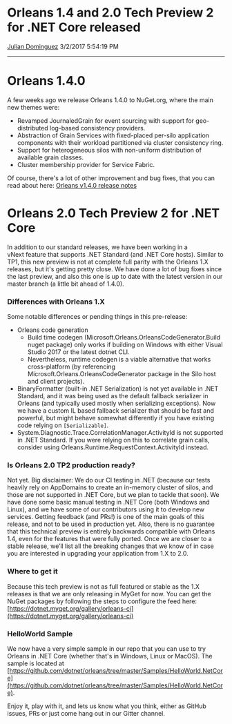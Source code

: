 Orleans 1.4 and 2.0 Tech Preview 2 for .NET Core released
=========================================================

[Julian Dominguez](https://github.com/jdom)
3/2/2017 5:54:19 PM

* * * * *

Orleans 1.4.0
=============

A few weeks ago we release Orleans 1.4.0 to NuGet.org, where the main new themes were:
- Revamped JournaledGrain for event sourcing with support for geo-distributed log-based consistency providers.
- Abstraction of Grain Services with fixed-placed per-silo application components with their workload partitioned via cluster consistency ring.
- Support for heterogeneous silos with non-uniform distribution of available grain classes.
- Cluster membership provider for Service Fabric.

Of course, there's a lot of other improvement and bug fixes, that you can read about here: [Orleans v1.4.0 release notes](https://github.com/dotnet/orleans/releases/tag/v1.4.0)

Orleans 2.0 Tech Preview 2 for .NET Core
========================================

In addition to our standard releases, we have been working in a vNext feature that supports .NET Standard (and .NET Core hosts).
Similar to TP1, this new preview is not at complete full parity with the Orleans 1.X releases, but it's getting pretty close.
We have done a lot of bug fixes since the last preview, and also this one is up to date with the latest version in our master branch (a little bit ahead of 1.4.0).

### Differences with Orleans 1.X

Some notable differences or pending things in this pre-release:

- Orleans code generation
  - Build time codegen (Microsoft.Orleans.OrleansCodeGenerator.Build nuget package) only works if building on Windows with either Visual Studio 2017 or the latest dotnet CLI.
  - Nevertheless, runtime codegen is a viable alternative that works cross-platform (by referencing Microsoft.Orleans.OrleansCodeGenerator package in the Silo host and client projects).
- BinaryFormatter (built-in .NET Serialization) is not yet available in .NET Standard, and it was being used as the default fallback serializer in Orleans (and typically used mostly when serializing exceptions). Now we have a custom IL based fallback serializer that should be fast and powerful, but might behave somewhat differently if you have existing code relying on `[Serializable]`.
- System.Diagnostic.Trace.CorrelationManager.ActivityId is not supported in .NET Standard. If you were relying on this to correlate grain calls, consider using Orleans.Runtime.RequestContext.ActivityId instead.

### Is Orleans 2.0 TP2 production ready?

Not yet.
Big disclaimer: We do our CI testing in .NET (because our tests heavily rely on AppDomains to create an in-memory cluster of silos, and those are not supported in .NET Core, but we plan to tackle that soon).
We have done some basic manual testing in .NET Core (both Windows and Linux), and we have some of our contributors using it to develop new services.
Getting feedback (and PRs!) is one of the main goals of this release, and not to be used in production yet.
Also, there is no guarantee that this technical preview is entirely backwards compatible with Orleans 1.4, even for the features that were fully ported.
Once we are closer to a stable release, we’ll list all the breaking changes that we know of in case you are interested in upgrading your application from 1.X to 2.0.

### Where to get it

Because this tech preview is not as full featured or stable as the 1.X releases is that we are only releasing in MyGet for now.
You can get the NuGet packages by following the steps to configure the feed here: [https://dotnet.myget.org/gallery/orleans-ci](https://dotnet.myget.org/gallery/orleans-ci)

### HelloWorld Sample

We now have a very simple sample in our repo that you can use to try Orleans in .NET Core (whether that's in Windows, Linux or MacOS).
The sample is located at [https://github.com/dotnet/orleans/tree/master/Samples/HelloWorld.NetCore](https://github.com/dotnet/orleans/tree/master/Samples/HelloWorld.NetCore).


Enjoy it, play with it, and lets us know what you think, either as GitHub issues, PRs or just come hang out in our Gitter channel.
